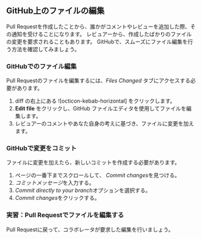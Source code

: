 ## GitHub上のファイルの編集

Pull Requestを作成したことから、誰かがコメントやレビューを追加した際、その通知を受けることになります。 レビュアーから、作成したばかりのファイルの変更を要求されることもあります。 GitHubで、スムーズにファイル編集を行う方法を確認してみましょう。

### GitHubでのファイル編集

Pull Requestのファイルを編集するには、*Files Changed* タブにアクセスする必要があります。

1. diff の右上にある ![octicon-kebab-horizontal] をクリックします。
1. **Edit file** をクリックし、GitHub ファイルエディタを使用してファイルを編集します。
1. レビュアーのコメントやあなた自身の考えに基づき、ファイルに変更を加えます。

### GitHubで変更をコミット

ファイルに変更を加えたら、新しいコミットを作成する必要があります。

1. ページの一番下までスクロールして、 *Commit changes*を見つける。
2. *コミットメッセージ*を入力する。
3. *Commit directly to your branch*オプションを選択する。
4. *Commit changes*をクリックする。

### 実習：Pull Requestでファイルを編集する

Pull Requestに戻って、コラボレータが要求した編集を行いましょう。